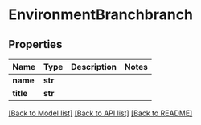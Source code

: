 # EnvironmentBranchbranch

## Properties
Name | Type | Description | Notes
------------ | ------------- | ------------- | -------------
**name** | **str** |  | 
**title** | **str** |  | 

[[Back to Model list]](../README.md#documentation-for-models) [[Back to API list]](../README.md#documentation-for-api-endpoints) [[Back to README]](../README.md)


